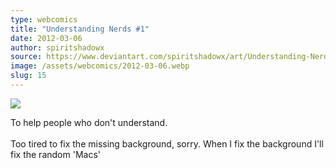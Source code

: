 ```yaml
---
type: webcomics
title: "Understanding Nerds #1"
date: 2012-03-06
author: spiritshadowx
source: https://www.deviantart.com/spiritshadowx/art/Understanding-Nerds-1-288973882
image: /assets/webcomics/2012-03-06.webp
slug: 15
---
```


![](/assets/webcomics/2012-03-06.webp)

To help people who don't understand.<br><br>Too tired to fix the missing background, sorry. When I fix the background I'll fix the random 'Macs'
